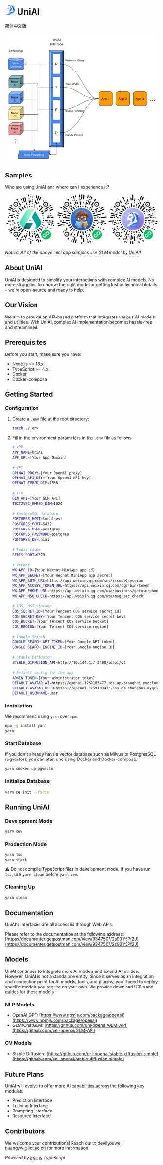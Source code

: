 # <img src="./logo.png" width=33 height=33 /> UniAI

[简体中文版](./README_CN.md)

![Framework](./framework.png)

## Samples

Who are using UniAI and where can I experience it?

![wechat miniapps](./miniapp-qrcode.png)

_Notice: All of the above mini app samples use GLM model by UniAI!_

## About UniAI

UniAI is designed to simplify your interactions with complex AI models. No more struggling to choose the right model or getting lost in technical details - we're open-source and ready to help.

## Our Vision

We aim to provide an API-based platform that integrates various AI models and utilities. With UniAI, complex AI implementation becomes hassle-free and streamlined.

## Prerequisites

Before you start, make sure you have:

- Node.js >= 18.x
- TypeScript >= 4.x
- Docker
- Docker-compose

## Getting Started

### Configuration

1. Create a `.env` file at the root directory:

   ```bash
   touch ./.env
   ```
2. Fill in the environment parameters in the `.env` file as follows:

   ```bash
   # APP
   APP_NAME=UniAI
   APP_URL=[Your App Domain]

   # GPT
   OPENAI_PROXY=[Your OpenAI proxy]
   OPENAI_API_KEY=[Your OpenAI API key]
   OPENAI_EMBED_DIM=1536

   # GLM
   GLM_API=[Your GLM API]
   TEXT2VEC_EMBED_DIM=1024

   # PostgreSQL database
   POSTGRES_HOST=localhost
   POSTGRES_PORT=5432
   POSTGRES_USER=postgres
   POSTGRES_PASSWORD=postgres
   POSTGRES_DB=uniai

   # Redis cache
   REDIS_PORT=6379

   # WeChat
   WX_APP_ID=[Your Wechat MiniApp app id]
   WX_APP_SECRET=[Your Wechat MiniApp app secret]
   WX_APP_AUTH_URL=https://api.weixin.qq.com/sns/jscode2session
   WX_APP_ACCESS_TOKEN_URL=https://api.weixin.qq.com/cgi-bin/token
   WX_APP_PHONE_URL=https://api.weixin.qq.com/wxa/business/getuserphonenumber
   WX_APP_MSG_CHECK=https://api.weixin.qq.com/wxa/msg_sec_check

   # COS, OSS storage
   COS_SECRET_ID=[Your Tencent COS service secret id]
   COS_SECRET_KEY=[Your Tencent COS service secret key]
   COS_BUCKET=[Your Tencent COS service bucket]
   COS_REGION=[Your Tencent COS service region]

   # Google Search
   GOOGLE_SEARCH_API_TOKEN=[Your Google API token]
   GOOGLE_SEARCH_ENGINE_ID=[Your Google engine ID]

   # Stable Diffusion
   STABLE_DIFFUSION_API=http://10.144.1.7:3400/sdapi/v1

   # Default config for the app
   ADMIN_TOKEN=[Your administrator token]
   DEFAULT_AVATAR_AI=https://openai-1259183477.cos.ap-shanghai.myqcloud.com/avatar-ai.png
   DEFAULT_AVATAR_USER=https://openai-1259183477.cos.ap-shanghai.myqcloud.com/avatar-user.png
   DEFAULT_USERNAME=user
   ```

### Installation

We recommend using `yarn` over `npm`:

```bash
npm -g install yarn
yarn
```

### Start Database

If you don't already have a vector database such as Milvus or PostgresSQL (pgvector), you can start one using Docker and Docker-compose:

```bash
yarn docker up pgvector
```

### Initialize Database

```bash
yarn pg init --force
```

## Running UniAI

### Development Mode

```bash
yarn dev
```

### Production Mode

```bash
yarn tsc
yarn start
```

⚠️ Do not compile TypeScript files in development mode. If you have run `tsc`, use `yarn clean` before `yarn dev`.

### Cleaning Up

```bash
yarn clean
```

## Documentation

UniAI's interfaces are all accessed through Web APIs.

Please refer to the documentation at the following address:
[https://documenter.getpostman.com/view/9347507/2s93Y5Pf2J](https://documenter.getpostman.com/view/9347507/2s93Y5Pf2J)

## Models

UniAI continues to integrate more AI models and extend AI utilities. However, UniAI is not a standalone entity. Since it serves as an integration and connection point for AI models, tools, and plugins, you'll need to deploy specific models you require on your own. We provide download URLs and guides for these models.

### NLP Models

- OpenAI GPT: [https://www.npmjs.com/package/openai](https://www.npmjs.com/package/openai)
- GLM/ChatGLM: [https://github.com/uni-openai/GLM-API](https://github.com/uni-openai/GLM-API)

### CV Models

- Stable Diffusion: [https://github.com/uni-openai/stable-diffusion-simple](https://github.com/uni-openai/stable-diffusion-simple)

## Future Plans

UniAI will evolve to offer more AI capabilities across the following key modules:

- Prediction Interface
- Training Interface
- Prompting Interface
- Resource Interface

## Contributors

We welcome your contributions! Reach out to devilyouwei <huangyw@iict.ac.cn> for more information.

_Powered by [Egg.js](https://www.eggjs.org/) TypeScript_ 
